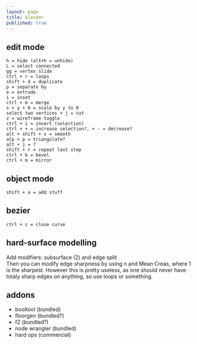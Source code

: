 ```yaml
---
layout: page
title: blender
published: true
---
```

## edit mode

    h = hide (alt+h = unhide)
    L = select connected
    gg = vertex slide
    ctrl + r = loops
    shift + d = duplicate
    p = separate by
    e = extrude
    i = inset
    ctrl + m = merge
    s + y + 0 = scale by y to 0
    select two vertices + j = cut
    z = wireframe toggle
    ctrl + i = invert (selection)
    ctrl + + = increase selection?, + - = decrease?
    alt + shift + s = smooth
    alp + p = triangulate?
    alt + j = ?
    shift + r = repeat last step
    ctrl + b = bevel
    ctrl + m = mirror
    
## object mode

    shift + a = add stuff    
    
## bezier

    ctrl + c = close curve
    
## hard-surface modelling

Add modifiers: subsurface (2) and edge split  
Then you can modify edge sharpness by using n and Mean Creas, where 1 is the sharpest.
 However this is pretty useless, as one should never have totaly sharp edges on anything, 
 so use loops or something.

## addons

- booltool (bundled)
- floorgen (bundled?)
- f2 (bundled?)
- node wrangler (bundled)
- hard ops (commercial)